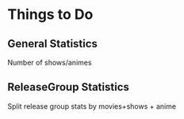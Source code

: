 # Things to Do 


## General Statistics
Number of shows/animes


## ReleaseGroup Statistics
Split release group stats by movies+shows + anime